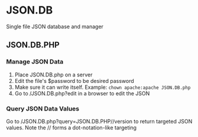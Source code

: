 # JSON.DB
Single file JSON database and manager

## JSON.DB.PHP
### Manage JSON Data
1. Place JSON.DB.php on a server
2. Edit the file's $password to be desired password
2. Make sure it can write itself. Example: `chown apache:apache JSON.DB.php`
3. Go to /JSON.DB.php?edit in a browser to edit the JSON
### Query JSON Data Values
Go to /JSON.DB.php?query=JSON.DB.PHP//version to return targeted JSON values. Note the // forms a dot-notation-like targeting
